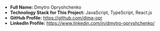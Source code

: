 - **Full Name:** Dmytro Opryshchenko
- **Technology Stack for This Project:** JavaScript, TypeScript, React.js
- **GitHub Profile:** https://github.com/dima-opr
- **LinkedIn Profile:** https://www.linkedin.com/in/dmytro-opryshchenko/